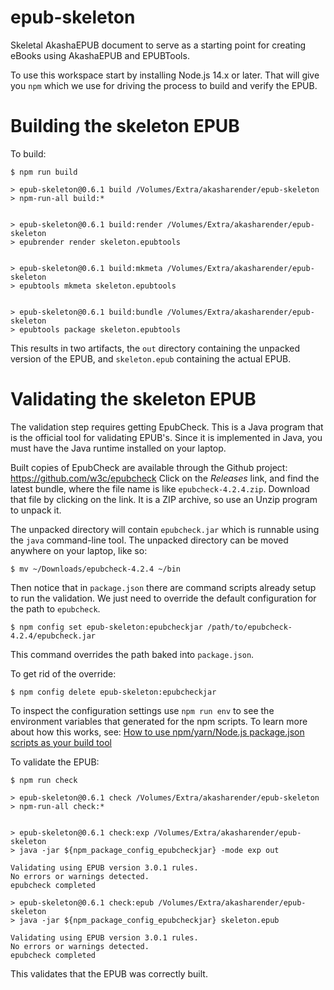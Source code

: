 # epub-skeleton

Skeletal AkashaEPUB document to serve as a starting point for creating eBooks using AkashaEPUB and EPUBTools.

To use this workspace start by installing Node.js 14.x or later.  That will give you `npm` which we use for driving the process to build and verify the EPUB.

# Building the skeleton EPUB

To build:

```
$ npm run build

> epub-skeleton@0.6.1 build /Volumes/Extra/akasharender/epub-skeleton
> npm-run-all build:*


> epub-skeleton@0.6.1 build:render /Volumes/Extra/akasharender/epub-skeleton
> epubrender render skeleton.epubtools


> epub-skeleton@0.6.1 build:mkmeta /Volumes/Extra/akasharender/epub-skeleton
> epubtools mkmeta skeleton.epubtools


> epub-skeleton@0.6.1 build:bundle /Volumes/Extra/akasharender/epub-skeleton
> epubtools package skeleton.epubtools
```

This results in two artifacts, the `out` directory containing the unpacked version of the EPUB, and `skeleton.epub` containing the actual EPUB.

# Validating the skeleton EPUB

The validation step requires getting EpubCheck.  This is a Java program that is the official tool for validating EPUB's.  Since it is implemented in Java, you must have the Java runtime installed on your laptop.

Built copies of EpubCheck are available through the Github project:  https://github.com/w3c/epubcheck   Click on the _Releases_ link, and find the latest bundle, where the file name is like `epubcheck-4.2.4.zip`.  Download that file by clicking on the link.  It is a ZIP archive, so use an Unzip program to unpack it.

The unpacked directory will contain `epubcheck.jar` which is runnable using the `java` command-line tool.  The unpacked directory can be moved anywhere on your laptop, like so:

```
$ mv ~/Downloads/epubcheck-4.2.4 ~/bin
```

Then notice that in `package.json` there are command scripts already setup to run the validation.  We just need to override the default configuration for the path to `epubcheck`.

```
$ npm config set epub-skeleton:epubcheckjar /path/to/epubcheck-4.2.4/epubcheck.jar
```

This command overrides the path baked into `package.json`.

To get rid of the override:

```
$ npm config delete epub-skeleton:epubcheckjar
```

To inspect the configuration settings use `npm run env` to see the environment variables that generated for the npm scripts.  To learn more about how this works, see: [How to use npm/yarn/Node.js package.json scripts as your build tool](https://techsparx.com/nodejs/tools/npm-build-scripts.html)

To validate the EPUB:

```
$ npm run check

> epub-skeleton@0.6.1 check /Volumes/Extra/akasharender/epub-skeleton
> npm-run-all check:*


> epub-skeleton@0.6.1 check:exp /Volumes/Extra/akasharender/epub-skeleton
> java -jar ${npm_package_config_epubcheckjar} -mode exp out

Validating using EPUB version 3.0.1 rules.
No errors or warnings detected.
epubcheck completed

> epub-skeleton@0.6.1 check:epub /Volumes/Extra/akasharender/epub-skeleton
> java -jar ${npm_package_config_epubcheckjar} skeleton.epub

Validating using EPUB version 3.0.1 rules.
No errors or warnings detected.
epubcheck completed
```

This validates that the EPUB was correctly built.


